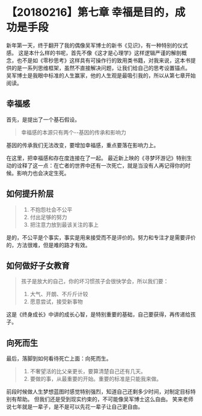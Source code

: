 # 【20180216】第七章 幸福是目的，成功是手段

新年第一天，终于翻开了我的偶像吴军博士的新书《见识》，有一种特别的仪式感。
这是本什么样的书呢，首先不像《这才是心理学》这样逻辑严谨的解剖概念，也不是如《零秒思考》这样具有可操作行的致用类书籍，对我来说，这本书提供的是一系列思维框架，虽然不直接解决问题，让我们给自己的思考设置锚点。
吴军博士是我眼中标准的人生赢家，他的人生观是最吸引我的，所以从第七章开始阅读。

## 幸福感

首先，是提出了一个基石假设。

> 幸福感的本源只有两个--基因的传承和影响力

基因的传承我们无法改变，要增加幸福感，重点要落在影响力上。

在这里，把幸福感和存在度连接在了一起。
最近新上映的《寻梦环游记》特别生动的诠释了这一点：在亡者的世界中还有一次死亡，就是当没有人再记得你的时候。影响力也会决定生死。

## 如何提升阶层

> 1. 不抱怨社会不公平
> 2. 付出足够的努力
> 3. 把注意力放到最该关注的事上

是的，不公平是个事实，事实是用来接受而不是评价的。努力和专注才是需要评价的，方法很难，但是难的路才有效。

## 如何做好子女教育

> 孩子是放大的自己，你的坏习惯孩子会很快学会，所以我们要：
> 1. 大气、开朗、不斤斤计较
> 2. 愿意尝试，接受新事物

这是《终身成长》中讲的成长心智，是特别重要的基础，自己要获得，再传递给孩子。

## 向死而生

最后，落脚到如何看待死亡上面：向死而生。

> 1. 不奢望活的比父亲更长，要算清楚自己还有几天。
> 2. 要做的事，从最重要的开始。重要的标准是只能我来做。

前段时候做人生梦想蓝图时感觉特别强烈，知道自己还剩多少时间，对制定目标特别有帮助。
但我们还是受到现实约束的，不可能像吴军博士这么自由。
笑来老师说七年就是一辈子，是不是可以先花一辈子让自己更自由。
